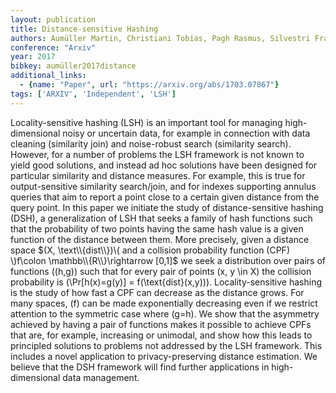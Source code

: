 ```yaml
---
layout: publication
title: Distance-sensitive Hashing
authors: Aumüller Martin, Christiani Tobias, Pagh Rasmus, Silvestri Francesco
conference: "Arxiv"
year: 2017
bibkey: aumüller2017distance
additional_links:
  - {name: "Paper", url: "https://arxiv.org/abs/1703.07867"}
tags: ['ARXIV', 'Independent', 'LSH']
---
```

Locality-sensitive hashing (LSH) is an important tool for managing high-dimensional noisy or uncertain data, for example in connection with data cleaning (similarity join) and noise-robust search (similarity search). However, for a number of problems the LSH framework is not known to yield good solutions, and instead ad hoc solutions have been designed for particular similarity and distance measures. For example, this is true for output-sensitive similarity search/join, and for indexes supporting annulus queries that aim to report a point close to a certain given distance from the query point. In this paper we initiate the study of distance-sensitive hashing (DSH), a generalization of LSH that seeks a family of hash functions such that the probability of two points having the same hash value is a given function of the distance between them. More precisely, given a distance space $(X, \text\\{dist\\})\( and a collision probability function (CPF) \)f\colon \mathbb\\{R\\}\rightarrow [0,1]$ we seek a distribution over pairs of functions \((h,g)\) such that for every pair of points \(x, y \in X\) the collision probability is \(\Pr[h(x)=g(y)] = f(\text\{dist\}(x,y))\). Locality-sensitive hashing is the study of how fast a CPF can decrease as the distance grows. For many spaces, \(f\) can be made exponentially decreasing even if we restrict attention to the symmetric case where \(g=h\). We show that the asymmetry achieved by having a pair of functions makes it possible to achieve CPFs that are, for example, increasing or unimodal, and show how this leads to principled solutions to problems not addressed by the LSH framework. This includes a novel application to privacy-preserving distance estimation. We believe that the DSH framework will find further applications in high-dimensional data management.
